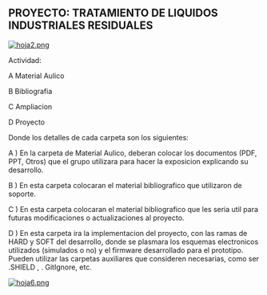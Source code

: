 
## PROYECTO: TRATAMIENTO DE LIQUIDOS INDUSTRIALES RESIDUALES
[![hoja2.png](https://i.postimg.cc/hP0MfL1q/hoja2.png)](https://postimg.cc/D881NbNC)

Actividad:

A Material Aulico

B Bibliografia

C Ampliacion

D Proyecto

Donde los detalles de cada carpeta son los siguientes:


A ) En la carpeta de Material Aulico, deberan colocar los documentos (PDF, PPT, Otros) que el grupo utilizara para hacer la exposicion explicando su desarrollo.

B ) En esta carpeta colocaran el material bibliografico que utilizaron de soporte.

C ) En esta carpeta colocaran el material bibliografico que les seria util para futuras modificaciones o actualizaciones al proyecto.

D ) En esta carpeta ira la implementacion del proyecto, con las ramas de HARD y SOFT del desarrollo, donde se plasmara los esquemas electronicos utilizados (simulados o no) y el firmware desarrollado para el prototipo. Pueden utilizar las carpetas auxiliares que consideren necesarias, como ser .SHIELD , . GitIgnore, etc.


[![hoja6.png](https://i.postimg.cc/SKTw87y5/hoja6.png)](https://postimg.cc/sBW6CWG9)
